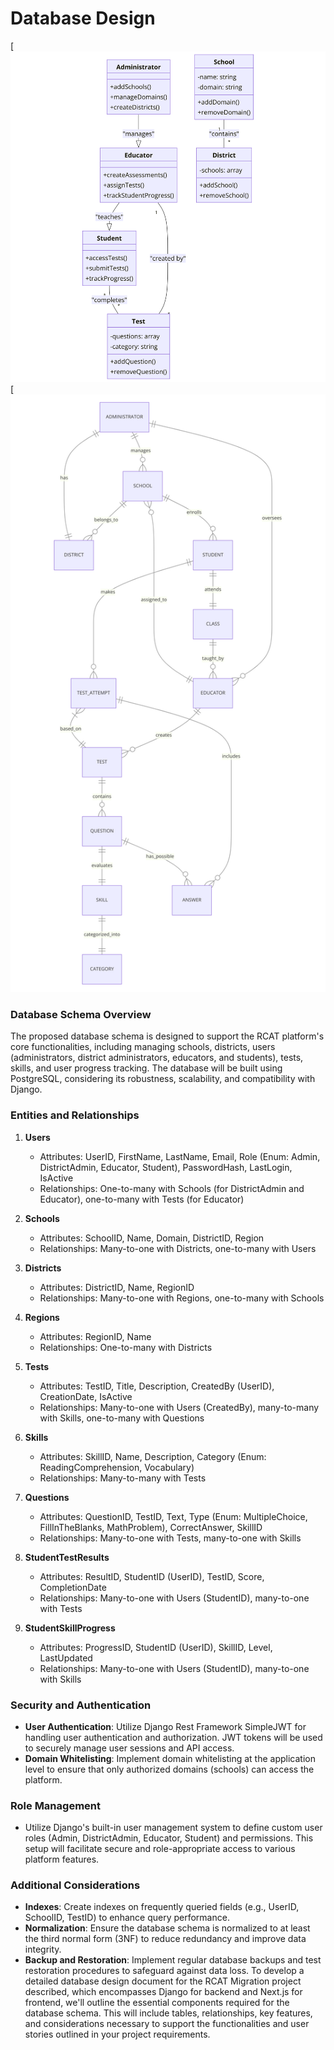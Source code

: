 # Database Design

[![UML](https://github.com/rahuluniv/EduBest/blob/main/images/UML.png)
[![UML](https://github.com/rahuluniv/EduBest/blob/main/images/database_walk.png)


### Database Schema Overview

The proposed database schema is designed to support the RCAT platform's core functionalities, including managing schools, districts, users (administrators, district administrators, educators, and students), tests, skills, and user progress tracking. The database will be built using PostgreSQL, considering its robustness, scalability, and compatibility with Django.

### Entities and Relationships

1. **Users**
    - Attributes: UserID, FirstName, LastName, Email, Role (Enum: Admin, DistrictAdmin, Educator, Student), PasswordHash, LastLogin, IsActive
    - Relationships: One-to-many with Schools (for DistrictAdmin and Educator), one-to-many with Tests (for Educator)

2. **Schools**
    - Attributes: SchoolID, Name, Domain, DistrictID, Region
    - Relationships: Many-to-one with Districts, one-to-many with Users

3. **Districts**
    - Attributes: DistrictID, Name, RegionID
    - Relationships: Many-to-one with Regions, one-to-many with Schools

4. **Regions**
    - Attributes: RegionID, Name
    - Relationships: One-to-many with Districts

5. **Tests**
    - Attributes: TestID, Title, Description, CreatedBy (UserID), CreationDate, IsActive
    - Relationships: Many-to-one with Users (CreatedBy), many-to-many with Skills, one-to-many with Questions

6. **Skills**
    - Attributes: SkillID, Name, Description, Category (Enum: ReadingComprehension, Vocabulary)
    - Relationships: Many-to-many with Tests

7. **Questions**
    - Attributes: QuestionID, TestID, Text, Type (Enum: MultipleChoice, FillInTheBlanks, MathProblem), CorrectAnswer, SkillID
    - Relationships: Many-to-one with Tests, many-to-one with Skills

8. **StudentTestResults**
    - Attributes: ResultID, StudentID (UserID), TestID, Score, CompletionDate
    - Relationships: Many-to-one with Users (StudentID), many-to-one with Tests

9. **StudentSkillProgress**
    - Attributes: ProgressID, StudentID (UserID), SkillID, Level, LastUpdated
    - Relationships: Many-to-one with Users (StudentID), many-to-one with Skills

### Security and Authentication

- **User Authentication**: Utilize Django Rest Framework SimpleJWT for handling user authentication and authorization. JWT tokens will be used to securely manage user sessions and API access.
- **Domain Whitelisting**: Implement domain whitelisting at the application level to ensure that only authorized domains (schools) can access the platform.

### Role Management

- Utilize Django's built-in user management system to define custom user roles (Admin, DistrictAdmin, Educator, Student) and permissions. This setup will facilitate secure and role-appropriate access to various platform features.

### Additional Considerations

- **Indexes**: Create indexes on frequently queried fields (e.g., UserID, SchoolID, TestID) to enhance query performance.
- **Normalization**: Ensure the database schema is normalized to at least the third normal form (3NF) to reduce redundancy and improve data integrity.
- **Backup and Restoration**: Implement regular database backups and test restoration procedures to safeguard against data loss.
To develop a detailed database design document for the RCAT Migration project described, which encompasses Django for backend and Next.js for frontend, we'll outline the essential components required for the database schema. This will include tables, relationships, key features, and considerations necessary to support the functionalities and user stories outlined in your project requirements.

